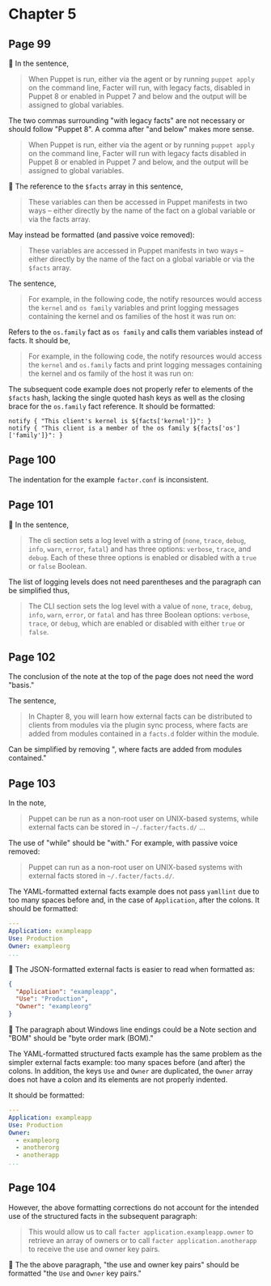 # Chapter 5

## Page 99

:notebook: In the sentence,

> When Puppet is run, either via the agent or by running `puppet apply` on the command line, Facter will run, with legacy facts, disabled in Puppet 8 or enabled in Puppet 7 and below and the output will be assigned to global variables.

The two commas surrounding "with legacy facts" are not necessary or should follow "Puppet 8". A comma after "and below" makes more sense.

> When Puppet is run, either via the agent or by running `puppet apply` on the command line, Facter will run with legacy facts disabled in Puppet 8 or enabled in Puppet 7 and below, and the output will be assigned to global variables.

:notebook: The reference to the `$facts` array in this sentence,

> These variables can then be accessed in Puppet manifests in two ways – either directly by the name of the fact on a global variable or via the facts array.

May instead be formatted (and passive voice removed):

> These variables are accessed in Puppet manifests in two ways – either directly by the name of the fact on a global variable or via the `$facts` array.

The sentence,

> For example, in the following code, the notify resources would access the `kernel` and `os family` variables and print logging messages containing the kernel and os families of the host it was run on:

Refers to the `os.family` fact as `os family` and calls them variables instead of facts. It should be,

> For example, in the following code, the notify resources would access the `kernel` and `os.family` facts and print logging messages containing the kernel and os family of the host it was run on:

The subsequent code example does not properly refer to elements of the `$facts` hash, lacking the single quoted hash keys as well as the closing brace for the `os.family` fact reference. It should be formatted:

```puppet
notify { "This client's kernel is ${facts['kernel']}": }
notify { "This client is a member of the os family ${facts['os']['family']}": }
```

## Page 100

The indentation for the example `factor.conf` is inconsistent.

## Page 101

:notebook: In the sentence,

> The cli section sets a log level with a string of (`none`, `trace`, `debug`, `info`, `warn`, `error`, `fatal`) and has three options: `verbose`, `trace`, and `debug`. Each of these three options is enabled or disabled with a `true` or `false` Boolean.

The list of logging levels does not need parentheses and the paragraph can be simplified thus,

> The CLI section sets the log level with a value of `none`, `trace`, `debug`, `info`, `warn`, `error`, or `fatal` and has three Boolean options: `verbose`, `trace`, or `debug`, which are enabled or disabled with either `true` or `false`.

## Page 102

The conclusion of the note at the top of the page does not need the word "basis."

The sentence,

> In Chapter 8, you will learn how external facts can be distributed to clients from modules via the plugin sync process, where facts are added from modules contained in a `facts.d` folder within the module.

Can be simplified by removing ", where facts are added from modules contained."

## Page 103

In the note,

> Puppet can be run as a non-root user on UNIX-based systems, while external facts can be stored in `~/.facter/facts.d/` ...

The use of "while" should be "with." For example, with passive voice removed:

> Puppet can run as a non-root user on UNIX-based systems with external facts stored in `~/.facter/facts.d/`.

The YAML-formatted external facts example does not pass `yamllint` due to too many spaces before and, in the case of `Application`, after the colons. It should be formatted:

```yaml
---
Application: exampleapp
Use: Production
Owner: exampleorg
...
```

:notebook: The JSON-formatted external facts is easier to read when formatted as:

```json
{
  "Application": "exampleapp",
  "Use": "Production",
  "Owner": "exampleorg"
}
```

:notebook: The paragraph about Windows line endings could be a Note section and "BOM" should be "byte order mark (BOM)."

The YAML-formatted structured facts example has the same problem as the simpler external facts example: too many spaces before (and after) the colons. In addition, the keys `Use` and `Owner` are duplicated, the `Owner` array does not have a colon and its elements are not properly indented.

It should be formatted:

```yaml
---
Application: exampleapp
Use: Production
Owner:
  - exampleorg
  - anotherorg
  - anotherapp
...
```

## Page 104

However, the above formatting corrections do not account for the intended use of the structured facts in the subsequent paragraph:

> This would allow us to call `facter application.exampleapp.owner` to retrieve an array of owners or to call `facter application.anotherapp` to receive the use and owner key pairs.

:notebook: The the above paragraph, "the use and owner key pairs" should be formatted "the `Use` and `Owner` key pairs."

